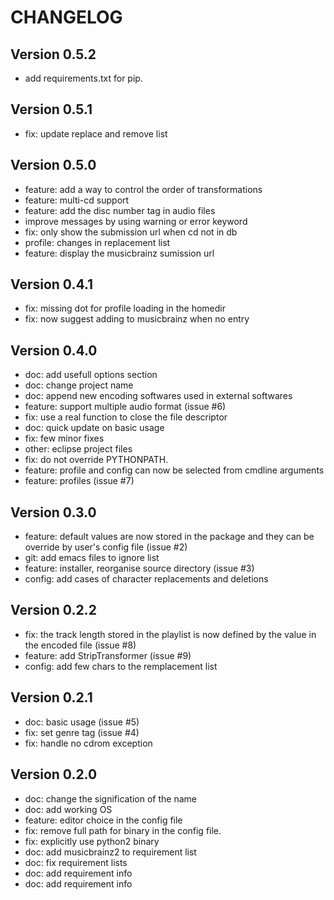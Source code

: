 CHANGELOG
=========

Version 0.5.2
-------------

 * add requirements.txt for pip.

Version 0.5.1
-------------

 * fix: update replace and remove list

Version 0.5.0
-------------

 * feature: add a way to control the order of transformations
 * feature: multi-cd support
 * feature: add the disc number tag in audio files
 * improve messages by using warning or error keyword
 * fix: only show the submission url when cd not in db
 * profile: changes in replacement list
 * feature: display the musicbrainz sumission url

Version 0.4.1
-------------

 * fix: missing dot for profile loading in the homedir
 * fix: now suggest adding to musicbrainz when no entry

Version 0.4.0
-------------

 * doc: add usefull options section
 * doc: change project name
 * doc: append new encoding softwares used in external softwares
 * feature: support multiple audio format (issue #6)
 * fix: use a real function to close the file descriptor
 * doc: quick update on basic usage
 * fix: few minor fixes
 * other: eclipse project files
 * fix: do not override PYTHONPATH.
 * feature: profile and config can now be selected from cmdline arguments
 * feature: profiles (issue #7)

Version 0.3.0
-------------

 * feature: default values are now stored in the package and they can be override by user's config file (issue #2)
 * git: add emacs files to ignore list
 * feature: installer, reorganise source directory (issue #3)
 * config: add cases of character replacements and deletions

Version 0.2.2
-------------

 * fix: the track length stored in the playlist is now defined by the value in the encoded file (issue #8)
 * feature: add StripTransformer (issue #9)
 * config: add few chars to the remplacement list

Version 0.2.1
-------------

 * doc: basic usage (issue #5)
 * fix: set genre tag (issue #4)
 * fix: handle no cdrom exception

Version 0.2.0
-------------
 
 * doc: change the signification of the name
 * doc: add working OS
 * feature: editor choice in the config file
 * fix: remove full path for binary in the config file.
 * fix: explicitly use python2 binary
 * doc: add musicbrainz2 to requirement list
 * doc: fix requirement lists
 * doc: add requirement info
 * doc: add requirement info

